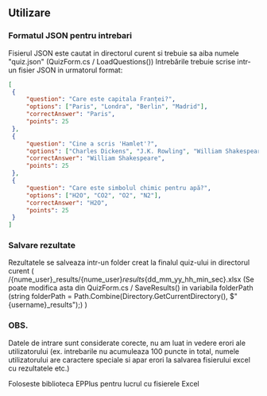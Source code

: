 ## Utilizare

### Formatul JSON pentru intrebari
Fisierul JSON este cautat in directorul curent si trebuie sa aiba numele "quiz.json" (QuizForm.cs / LoadQuestions())
Intrebările trebuie scrise intr-un fisier JSON in urmatorul format:
```json
[
 {
     "question": "Care este capitala Franței?",
     "options": ["Paris", "Londra", "Berlin", "Madrid"],
     "correctAnswer": "Paris",
     "points": 25
 },
 {
     "question": "Cine a scris 'Hamlet'?",
     "options": ["Charles Dickens", "J.K. Rowling", "William Shakespeare", "Mark Twain"],
     "correctAnswer": "William Shakespeare",
     "points": 25
 },
 {
     "question": "Care este simbolul chimic pentru apă?",
     "options": ["H2O", "CO2", "O2", "N2"],
     "correctAnswer": "H2O",
     "points": 25
 }
]
```
### Salvare rezultate
Rezultatele se salveaza intr-un folder creat la finalul quiz-ului in directorul curent ( /{nume_user}_results/{nume_user}_results_{dd_mm_yy_hh_min_sec}.xlsx
(Se poate modifica asta din QuizForm.cs / SaveResults() in variabila folderPath (string folderPath = Path.Combine(Directory.GetCurrentDirectory(), $"{username}_results");) )


### OBS. 
Datele de intrare sunt considerate corecte, nu am luat in vedere erori ale utilizatorului (ex. intrebarile nu acumuleaza 100 puncte in total, numele utilizatorului are caractere speciale si apar erori la salvarea fisierului excel cu rezultatele etc.)

Foloseste biblioteca EPPlus pentru lucrul cu fisierele Excel
